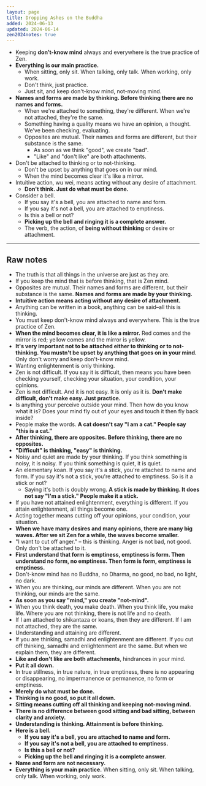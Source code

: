 ```yaml
---
layout: page
title: Dropping Ashes on the Buddha
added: 2024-06-13
updated: 2024-06-14
zen2024notes: true
---
```


- Keeping **don’t-know mind** always and everywhere is the true practice of Zen.
- **Everything is our main practice.**
    - When sitting, only sit. When talking, only talk. When working, only work.
    - Don't think, just practice.
    - Just sit, and keep don't-know mind, not-moving mind.
- **Names and forms are made by thinking. Before thinking there are no names and forms.**
    - When we're attached to something, they're different. When we're not attached, they're the same.
    - Something having a quality means we have an opinion, a thought. We've been checking, evaluating.
    - Opposites are mutual. Their names and forms are different, but their substance is the same.
        - As soon as we think "good", we create "bad".
        - "Like" and "don't like" are both attachments.
- Don't be attached to thinking or to not-thinking.
    - Don't be upset by anything that goes on in our mind.
    - When the mind becomes clear it's like a mirror.
- Intuitive action, wu wei, means acting without any desire of attachment.
    - **Don't think. Just do what must be done.**
- Consider a bell.
    - If you say it's a bell, you are attached to name and form.
    - If you say it's not a bell, you are attached to emptiness.
    - Is this a bell or not?
    - **Picking up the bell and ringing it is a complete answer.**
    - The verb, the action, of **being without thinking** or desire or attachment.

---

## Raw notes

- The truth is that all things in the universe are just as they are.
- If you keep the mind that is before thinking, that is Zen mind.
- Opposites are mutual. Their names and forms are different, but their substance is the same. **Names and forms are made by your thinking.**
- **Intuitive action means acting without any desire of attachment.**
- Anything can be written in a book, anything can be said–all this is thinking.
- You must keep don't-know mind always and everywhere. This is the true practice of Zen.
- **When the mind becomes clear, it is like a mirror.** Red comes and the mirror is red; yellow comes and the mirror is yellow.
- **It's very important not to be attached either to thinking or to not-thinking. You mustn't be upset by anything that goes on in your mind.** Only don't worry and keep don't-know mind.
- Wanting enlightenment is only thinking.
- Zen is not difficult. If you say it is difficult, then means you have been checking yourself, checking your situation, your condition, your opinions.
- Zen is not difficult. And it is not easy. It is only as it is. **Don't make difficult, don't make easy. Just practice.**
- Is anything your perceive outside your mind. Then how do you know what it is? Does your mind fly out of your eyes and touch it then fly back inside?
- People make the words. **A cat doesn't say "I am a cat." People say "this is a cat."**
- **After thinking, there are opposites. Before thinking, there are no opposites.**
- **"Difficult" is thinking, "easy" is thinking.**
- Noisy and quiet are made by your thinking. If you think something is noisy, it is noisy. If you think something is quiet, it is quiet.
- An elementary koan. If you say it's a stick, you're attached to name and form. If you say it's not a stick, you're attached to emptiness. So is it a stick or not?
    - Saying it's both is doubly wrong. **A stick is made by thinking. It does not say "I'm a stick." People make it a stick.**
- If you have not attained enlightenment, everything is different. If you attain enlightenment, all things become one.
- Acting together means cutting off your opinions, your condition, your situation.
- **When we have many desires and many opinions, there are many big waves. After we sit Zen for a while, the waves become smaller.**
- "I want to cut off anger." – this is thinking. Anger is not bad, not good. Only don't be attached to it.
- **First understand that form is emptiness, emptiness is form. Then understand no form, no emptiness. Then form is form, emptiness is emptiness.**
- Don't-know mind has no Buddha, no Dharma, no good, no bad, no light, no dark.
- When you are thinking, our minds are different. When you are not thinking, our minds are the same.
- **As soon as you say "mind," you create "not-mind".**
- When you think death, you make death. When you think life, you make life. Where you are not thinking, there is not life and no death.
- If I am attached to shikantaza or koans, then they are different. If I am not attached, they are the same.
- Understanding and attaining are different.
- If you are thinking, samadhi and enlightenment are different. If you cut off thinking, samadhi and enlightenment are the same. But when we explain them, they are different.
- **Like and don't like are both attachments**, hindrances in your mind.
- **Put it all down.**
- In true stillness, in true nature, in true emptiness, there is no appearing or disappearing, no impermanence or permanence, no form or emptiness.
- **Merely do what must be done.**
- **Thinking is no good, so put it all down.**
- **Sitting means cutting off all thinking and keeping not-moving mind.**
- **There is no difference between good sitting and bad sitting, between clarity and anxiety.**
- **Understanding is thinking. Attainment is before thinking.**
- **Here is a bell.**
    - **If you say it's a bell, you are attached to name and form.**
    - **If you say it's not a bell, you are attached to emptiness.**
    - **Is this a bell or not?**
    - **Picking up the bell and ringing it is a complete answer.**
- **Name and form are not necessary.**
- **Everything is your main practice.** When sitting, only sit. When talking, only talk. When working, only work.
